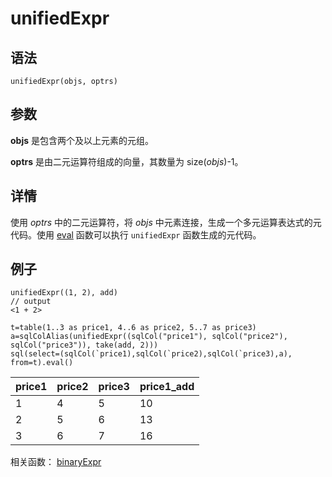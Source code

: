 # unifiedExpr

## 语法

`unifiedExpr(objs, optrs)`

## 参数

**objs** 是包含两个及以上元素的元组。

**optrs** 是由二元运算符组成的向量，其数量为 size(*objs*)-1。

## 详情

使用 *optrs* 中的二元运算符，将 *objs* 中元素连接，生成一个多元运算表达式的元代码。使用
[eval](../e/eval.html) 函数可以执行 `unifiedExpr`
函数生成的元代码。

## 例子

```
unifiedExpr((1, 2), add)
// output
<1 + 2>

t=table(1..3 as price1, 4..6 as price2, 5..7 as price3)
a=sqlColAlias(unifiedExpr((sqlCol("price1"), sqlCol("price2"), sqlCol("price3")), take(add, 2)))
sql(select=(sqlCol(`price1),sqlCol(`price2),sqlCol(`price3),a), from=t).eval()
```

| price1 | price2 | price3 | price1\_add |
| --- | --- | --- | --- |
| 1 | 4 | 5 | 10 |
| 2 | 5 | 6 | 13 |
| 3 | 6 | 7 | 16 |

相关函数： [binaryExpr](../b/binaryExpr.html)

